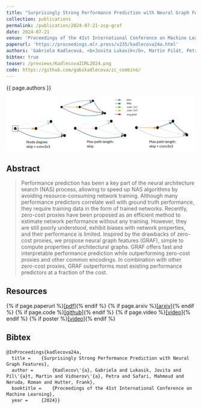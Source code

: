 ```yaml
---
title: "Surprisingly Strong Performance Prediction with Neural Graph Features"
collection: publications
permalink: /publication/2024-07-21-zcp-graf
date: 2024-07-21
venue: 'Proceedings of the 41st International Conference on Machine Learning'
paperurl: 'https://proceedings.mlr.press/v235/kadlecova24a.html'
authors: 'Gabriela Kadlecová, <b>Jovita Lukasik</b>, Martin Pilát, Petra Vidnerová, Mahmoud Safari, Roman Neruda, Frank Hutter'
bibtex: true
teaser: /previews/KadlecovaICML2024.png
code: https://github.com/gabikadlecova/zc_combine/
---
```


{{ page.authors }}

<img class="pub_teaser" src="../images/previews/KadlecovaICML2024.png" alt="Teaser Image" title="teaser" />

## Abstract 

> Performance prediction has been a key part of the neural architecture search (NAS) process, allowing to speed up NAS algorithms by avoiding resource-consuming network training. Although many performance predictors correlate well with ground truth performance, they require training data in the form of trained networks. Recently, zero-cost proxies have been proposed as an efficient method to estimate network performance without any training. However, they are still poorly understood, exhibit biases with network properties, and their performance is limited. Inspired by the drawbacks of zero-cost proxies, we propose neural graph features (GRAF), simple to compute properties of architectural graphs. GRAF offers fast and interpretable performance prediction while outperforming zero-cost proxies and other common encodings. In combination with other zero-cost proxies, GRAF outperforms most existing performance predictors at a fraction of the cost.

## Resources

{% if page.paperurl %}<a href=" {{ page.paperurl }} ">[pdf]</a>{% endif %} {% if page.arxiv %}<a href=" {{ page.arxiv }} ">[arxiv]</a>{% endif %} {% if page.code %}<a href=" {{ page.code }} ">[github]</a>{% endif %} {% if page.video %}<a href=" {{ page.video }} ">[video]</a>{% endif %} {% if poster %}<a href=" {{ page.poster }} ">[video]</a>{% endif %}

## Bibtex 
	     

	@InProceedings{kadlecova24a,
	  title = 	 {Surprisingly Strong Performance Prediction with Neural Graph Features},
	  author =       {Kadlecov\'{a}, Gabriela and Lukasik, Jovita and Pil\'{a}t, Martin and Vidnerov\'{a}, Petra and Safari, Mahmoud and Neruda, Roman and Hutter, Frank},
	  booktitle = 	 {Proceedings of the 41st International Conference on Machine Learning},
	  year = 	 {2024}}



